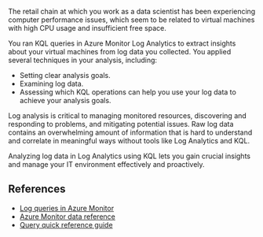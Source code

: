 The retail chain at which you work as a data scientist has been experiencing computer performance issues, which seem to be related to virtual machines with high CPU usage and insufficient free space.


You ran KQL queries in Azure Monitor Log Analytics to extract insights about your virtual machines from log data you collected. 
You applied several techniques in your analysis, including:

- Setting clear analysis goals.
- Examining log data.
- Assessing which KQL operations can help you use your log data to achieve your analysis goals.

Log analysis is critical to managing monitored resources, discovering and responding to problems, and mitigating potential issues. Raw log data contains an overwhelming amount of information that is hard to understand and correlate in meaningful ways without tools like Log Analytics and KQL.  

Analyzing log data in Log Analytics using KQL lets you gain crucial insights and manage your IT environment effectively and proactively.

## References

- [Log queries in Azure Monitor](/azure/azure-monitor/logs/log-query-overview)
- [Azure Monitor data reference](/azure/azure-monitor/logs/log-query-overview)
- [Query quick reference guide](/azure/data-explorer/kql-quick-reference)

